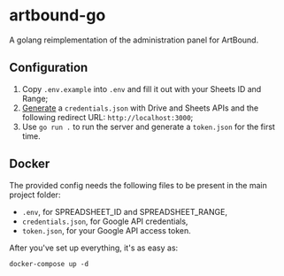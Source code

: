 # artbound-go

A golang reimplementation of the administration panel for ArtBound.

## Configuration
1. Copy `.env.example` into `.env` and fill it out with your Sheets ID and Range;
2. [Generate](https://developers.google.com/workspace/guides/create-credentials) a `credentials.json` with Drive and Sheets APIs and the following redirect URL: `http://localhost:3000`;
3. Use `go run .` to run the server and generate a `token.json` for the first time.

## Docker
The provided config needs the following files to be present in the main project folder:
* `.env`, for SPREADSHEET_ID and SPREADSHEET_RANGE,
* `credentials.json`, for Google API credentials,
* `token.json`, for your Google API access token.

After you've set up everything, it's as easy as:
```
docker-compose up -d
```
